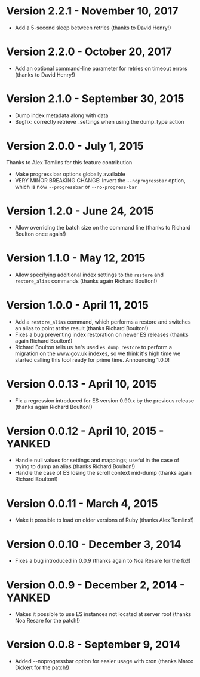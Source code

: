 # Version 2.2.1 - November 10, 2017

* Add a 5-second sleep between retries (thanks to David Henry!)

# Version 2.2.0 - October 20, 2017

* Add an optional command-line parameter for retries on timeout errors (thanks to David Henry!)

# Version 2.1.0 - September 30, 2015

* Dump index metadata along with data
* Bugfix: correctly retrieve \_settings when using the dump_type action

# Version 2.0.0 - July 1, 2015

Thanks to Alex Tomlins for this feature contribution

* Make progress bar options globally available
* VERY MINOR BREAKING CHANGE: Invert the `--noprogressbar` option, which is now `--progressbar` or `--no-progress-bar`

# Version 1.2.0 - June 24, 2015

* Allow overriding the batch size on the command line (thanks to Richard Boulton once again!)

# Version 1.1.0 - May 12, 2015

* Allow specifying additional index settings to the `restore` and `restore_alias` commands (thanks again Richard Boulton!)

# Version 1.0.0 - April 11, 2015

* Add a `restore_alias` command, which performs a restore and switches an alias to point at the result (thanks Richard Boulton!)
* Fixes a bug preventing index restoration on newer ES releases (thanks again Richard Boulton!)
* Richard Boulton tells us he's used `es_dump_restore` to perform a migration on the www.gov.uk indexes, so we think it's high time we started calling this tool ready for prime time.  Announcing 1.0.0!

# Version 0.0.13 - April 10, 2015

* Fix a regression introduced for ES version 0.90.x by the previous release (thanks again Richard Boulton!)

# Version 0.0.12 - April 10, 2015 - YANKED

* Handle null values for settings and mappings; useful in the case of trying to dump an alias (thanks Richard Boulton!)
* Handle the case of ES losing the scroll context mid-dump (thanks again Richard Boulton!)

# Version 0.0.11 - March 4, 2015

* Make it possible to load on older versions of Ruby (thanks Alex Tomlins!)

# Version 0.0.10 - December 3, 2014

* Fixes a bug introduced in 0.0.9 (thanks again to Noa Resare for the fix!)

# Version 0.0.9 - December 2, 2014 - YANKED

* Makes it possible to use ES instances not located at server root (thanks Noa Resare for the patch!)

# Version 0.0.8 - September 9, 2014

* Added --noprogressbar option for easier usage with cron (thanks Marco Dickert for the patch!)
